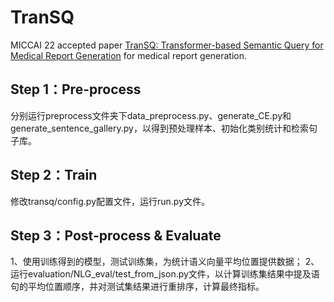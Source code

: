 # TranSQ

MICCAI 22 accepted paper [TranSQ: Transformer-based Semantic Query for Medical Report Generation](https://link.springer.com/chapter/10.1007/978-3-031-16452-1_58) for medical report generation.

## Step 1：Pre-process

分别运行preprocess文件夹下data_preprocess.py、generate_CE.py和generate_sentence_gallery.py，以得到预处理样本、初始化类别统计和检索句子库。

## Step 2：Train

修改transq/config.py配置文件，运行run.py文件。

## Step 3：Post-process & Evaluate

1、使用训练得到的模型，测试训练集，为统计语义向量平均位置提供数据；
2、运行evaluation/NLG_eval/test_from_json.py文件，以计算训练集结果中提及语句的平均位置顺序，并对测试集结果进行重排序，计算最终指标。
